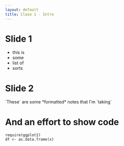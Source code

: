 ```yaml
--- 
layout: default 
title: Clase 1 - Intro 
--- 
```



# Slide 1

-   this is
-   some
-   list of
-   sorts


# Slide 2

<div class="NOTES">
`These` are some *<span class="underline">formatted</span>* notes that I'm `taking`

</div>


# And an effort to show code

    require(ggplot2)
    df <- as.data.frame(x)

